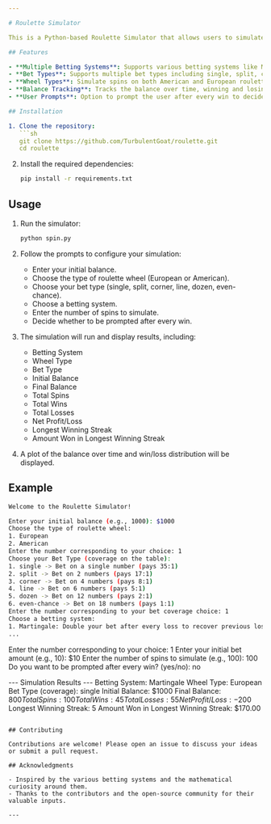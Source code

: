 ```yaml
---

# Roulette Simulator

This is a Python-based Roulette Simulator that allows users to simulate various betting systems on both American and European roulette wheels. It provides options to choose different bet types and simulate up to 1000 spins, tracking balance and results over time.

## Features

- **Multiple Betting Systems**: Supports various betting systems like Martingale, Reverse Martingale, Fibonacci, DAlembert, Labouchere, Paroli, Oscar's Grind, 1-3-2-6, Flat Betting, and Thirds.
- **Bet Types**: Supports multiple bet types including single, split, corner, line, dozen, and even-chance.
- **Wheel Types**: Simulate spins on both American and European roulette wheels.
- **Balance Tracking**: Tracks the balance over time, winning and losing streaks.
- **User Prompts**: Option to prompt the user after every win to decide whether to continue gambling.

## Installation

1. Clone the repository:
   ```sh
   git clone https://github.com/TurbulentGoat/roulette.git
   cd roulette
   ```

2. Install the required dependencies:
   ```sh
   pip install -r requirements.txt
   ```

## Usage

1. Run the simulator:
   ```sh
   python spin.py
   ```

2. Follow the prompts to configure your simulation:
   - Enter your initial balance.
   - Choose the type of roulette wheel (European or American).
   - Choose your bet type (single, split, corner, line, dozen, even-chance).
   - Choose a betting system.
   - Enter the number of spins to simulate.
   - Decide whether to be prompted after every win.

3. The simulation will run and display results, including:
   - Betting System
   - Wheel Type
   - Bet Type
   - Initial Balance
   - Final Balance
   - Total Spins
   - Total Wins
   - Total Losses
   - Net Profit/Loss
   - Longest Winning Streak
   - Amount Won in Longest Winning Streak

4. A plot of the balance over time and win/loss distribution will be displayed.

## Example

```sh
Welcome to the Roulette Simulator!

Enter your initial balance (e.g., 1000): $1000
Choose the type of roulette wheel:
1. European
2. American
Enter the number corresponding to your choice: 1
Choose your Bet Type (coverage on the table):
1. single -> Bet on a single number (pays 35:1)
2. split -> Bet on 2 numbers (pays 17:1)
3. corner -> Bet on 4 numbers (pays 8:1)
4. line -> Bet on 6 numbers (pays 5:1)
5. dozen -> Bet on 12 numbers (pays 2:1)
6. even-chance -> Bet on 18 numbers (pays 1:1)
Enter the number corresponding to your bet coverage choice: 1
Choose a betting system:
1. Martingale: Double your bet after every loss to recover previous losses.
...
```

Enter the number corresponding to your choice: 1
Enter your initial bet amount (e.g., 10): $10
Enter the number of spins to simulate (e.g., 100): 100
Do you want to be prompted after every win? (yes/no): no

--- Simulation Results ---
Betting System: Martingale
Wheel Type: European
Bet Type (coverage): single
Initial Balance: $1000
Final Balance: $800
Total Spins: 100
Total Wins: 45
Total Losses: 55
Net Profit/Loss: -$200
Longest Winning Streak: 5
Amount Won in Longest Winning Streak: $170.00
```

## Contributing

Contributions are welcome! Please open an issue to discuss your ideas or submit a pull request.

## Acknowledgments

- Inspired by the various betting systems and the mathematical curiosity around them.
- Thanks to the contributors and the open-source community for their valuable inputs.

---
